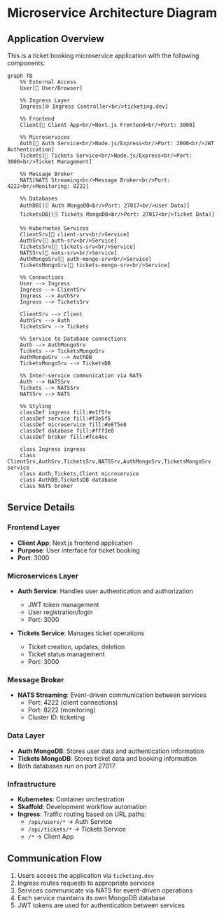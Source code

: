# Microservice Architecture Diagram

## Application Overview
This is a ticket booking microservice application with the following components:

```mermaid
graph TB
    %% External Access
    User[👤 User/Browser]
    
    %% Ingress Layer
    Ingress[🌐 Ingress Controller<br/>ticketing.dev]
    
    %% Frontend
    Client[🎨 Client App<br/>Next.js Frontend<br/>Port: 3000]
    
    %% Microservices
    Auth[🔐 Auth Service<br/>Node.js/Express<br/>Port: 3000<br/>JWT Authentication]
    Tickets[🎫 Tickets Service<br/>Node.js/Express<br/>Port: 3000<br/>Ticket Management]
    
    %% Message Broker
    NATS[NATS Streaming<br/>Message Broker<br/>Port: 4222<br/>Monitoring: 8222]
    
    %% Databases
    AuthDB[(🗄️ Auth MongoDB<br/>Port: 27017<br/>User Data)]
    TicketsDB[(🗄️ Tickets MongoDB<br/>Port: 27017<br/>Ticket Data)]
    
    %% Kubernetes Services
    ClientSrv[🔗 client-srv<br/>Service]
    AuthSrv[🔗 auth-srv<br/>Service]
    TicketsSrv[🔗 tickets-srv<br/>Service]
    NATSSrv[🔗 nats-srv<br/>Service]
    AuthMongoSrv[🔗 auth-mongo-srv<br/>Service]
    TicketsMongoSrv[🔗 tickets-mongo-srv<br/>Service]
    
    %% Connections
    User --> Ingress
    Ingress --> ClientSrv
    Ingress --> AuthSrv
    Ingress --> TicketsSrv
    
    ClientSrv --> Client
    AuthSrv --> Auth
    TicketsSrv --> Tickets
    
    %% Service to Database connections
    Auth --> AuthMongoSrv
    Tickets --> TicketsMongoSrv
    AuthMongoSrv --> AuthDB
    TicketsMongoSrv --> TicketsDB
    
    %% Inter-service communication via NATS
    Auth --> NATSSrv
    Tickets --> NATSSrv
    NATSSrv --> NATS
    
    %% Styling
    classDef ingress fill:#e1f5fe
    classDef service fill:#f3e5f5
    classDef microservice fill:#e8f5e8
    classDef database fill:#fff3e0
    classDef broker fill:#fce4ec
    
    class Ingress ingress
    class ClientSrv,AuthSrv,TicketsSrv,NATSSrv,AuthMongoSrv,TicketsMongoSrv service
    class Auth,Tickets,Client microservice
    class AuthDB,TicketsDB database
    class NATS broker
```

## Service Details

### Frontend Layer
- **Client App**: Next.js frontend application
- **Purpose**: User interface for ticket booking
- **Port**: 3000

### Microservices Layer
- **Auth Service**: Handles user authentication and authorization
  - JWT token management
  - User registration/login
  - Port: 3000
  
- **Tickets Service**: Manages ticket operations
  - Ticket creation, updates, deletion
  - Ticket status management
  - Port: 3000

### Message Broker
- **NATS Streaming**: Event-driven communication between services
  - Port: 4222 (client connections)
  - Port: 8222 (monitoring)
  - Cluster ID: ticketing

### Data Layer
- **Auth MongoDB**: Stores user data and authentication information
- **Tickets MongoDB**: Stores ticket data and booking information
- Both databases run on port 27017

### Infrastructure
- **Kubernetes**: Container orchestration
- **Skaffold**: Development workflow automation
- **Ingress**: Traffic routing based on URL paths:
  - `/api/users/*` → Auth Service
  - `/api/tickets/*` → Tickets Service
  - `/*` → Client App

## Communication Flow
1. Users access the application via `ticketing.dev`
2. Ingress routes requests to appropriate services
3. Services communicate via NATS for event-driven operations
4. Each service maintains its own MongoDB database
5. JWT tokens are used for authentication between services 